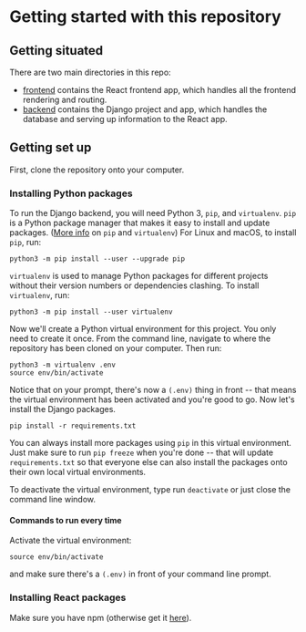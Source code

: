 # Getting started with this repository

## Getting situated

There are two main directories in this repo: 

* [frontend](https://github.com/cs52-2019/google/tree/master/frontend) contains the React frontend app, which handles all the frontend rendering and routing.
* [backend](https://github.com/cs52-2019/google/tree/master/backend) contains the Django project and app, which handles the database and serving up information to the React app.

## Getting set up

First, clone the repository onto your computer.

### Installing Python packages

To run the Django backend, you will need Python 3, `pip`, and `virtualenv`. `pip` is a Python package manager that makes it easy to install and update packages. ([More info](https://packaging.python.org/guides/installing-using-pip-and-virtualenv/) on `pip` and `virtualenv`) For Linux and macOS, to install `pip`, run:

```python3 -m pip install --user --upgrade pip```

`virtualenv` is used to manage Python packages for different projects without their version numbers or dependencies clashing. To install `virtualenv`, run:

```python3 -m pip install --user virtualenv```

Now we'll create a Python virtual environment for this project. You only need to create it once. From the command line, navigate to where the repository has been cloned on your computer. Then run:

```
python3 -m virtualenv .env
source env/bin/activate
```

Notice that on your prompt, there's now a `(.env)` thing in front -- that means the virtual environment has been activated and you're good to go. Now let's install the Django packages.

```pip install -r requirements.txt```

You can always install more packages using `pip` in this virtual environment. Just make sure to run `pip freeze` when you're done -- that will update `requirements.txt` so that everyone else can also install the packages onto their own local virtual environments.

To deactivate the virtual environment, type run `deactivate` or just close the command line window.

#### Commands to run every time

Activate the virtual environment:

```source env/bin/activate```

and make sure there's a `(.env)` in front of your command line prompt.

### Installing React packages

Make sure you have npm (otherwise get it [here](https://www.npmjs.com/get-npm)).